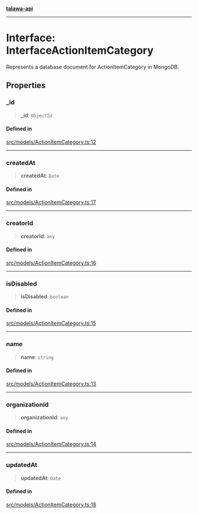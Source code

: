 [**talawa-api**](../../../README.md)

***

# Interface: InterfaceActionItemCategory

Represents a database document for ActionItemCategory in MongoDB.

## Properties

### \_id

> **\_id**: `ObjectId`

#### Defined in

[src/models/ActionItemCategory.ts:12](https://github.com/Suyash878/talawa-api/blob/f376d03c37e9acd046e7cc983947432c95f74442/src/models/ActionItemCategory.ts#L12)

***

### createdAt

> **createdAt**: `Date`

#### Defined in

[src/models/ActionItemCategory.ts:17](https://github.com/Suyash878/talawa-api/blob/f376d03c37e9acd046e7cc983947432c95f74442/src/models/ActionItemCategory.ts#L17)

***

### creatorId

> **creatorId**: `any`

#### Defined in

[src/models/ActionItemCategory.ts:16](https://github.com/Suyash878/talawa-api/blob/f376d03c37e9acd046e7cc983947432c95f74442/src/models/ActionItemCategory.ts#L16)

***

### isDisabled

> **isDisabled**: `boolean`

#### Defined in

[src/models/ActionItemCategory.ts:15](https://github.com/Suyash878/talawa-api/blob/f376d03c37e9acd046e7cc983947432c95f74442/src/models/ActionItemCategory.ts#L15)

***

### name

> **name**: `string`

#### Defined in

[src/models/ActionItemCategory.ts:13](https://github.com/Suyash878/talawa-api/blob/f376d03c37e9acd046e7cc983947432c95f74442/src/models/ActionItemCategory.ts#L13)

***

### organizationId

> **organizationId**: `any`

#### Defined in

[src/models/ActionItemCategory.ts:14](https://github.com/Suyash878/talawa-api/blob/f376d03c37e9acd046e7cc983947432c95f74442/src/models/ActionItemCategory.ts#L14)

***

### updatedAt

> **updatedAt**: `Date`

#### Defined in

[src/models/ActionItemCategory.ts:18](https://github.com/Suyash878/talawa-api/blob/f376d03c37e9acd046e7cc983947432c95f74442/src/models/ActionItemCategory.ts#L18)
